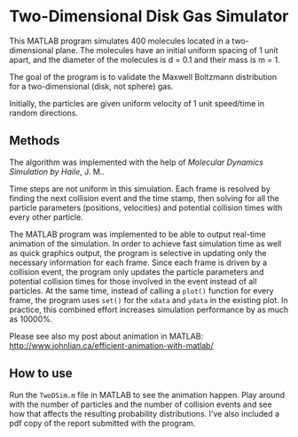 # Two-Dimensional Disk Gas Simulator

This MATLAB program simulates 400 molecules located in a two-dimensional plane. The molecules have an initial uniform spacing of 1 unit apart, and the diameter of the molecules is d = 0.1 and their mass is m = 1. 

The goal of the program is to validate the Maxwell Boltzmann distribution for a two-dimensional (disk, not sphere) gas.

Initially, the particles are given uniform velocity of 1 unit speed/time in random directions.

## Methods 

The algorithm was implemented with the help of *Molecular Dynamics Simulation by Haile*, J. M..

Time steps are not uniform in this simulation. Each frame is resolved by finding the next collision event and the time stamp, then solving for all the particle parameters (positions, velocities) and potential collision times with every other particle.

The MATLAB program was implemented to be able to output real-time animation of the simulation. In order to achieve fast simulation time as well as quick graphics output, the program is selective in updating only the necessary information for each frame. Since each frame is driven by a collision event, the program only updates the particle parameters and potential collision times for those involved in the event instead of all particles. At the same time, instead of calling a `plot()` function for every frame, the program uses `set()` for the `xdata` and `ydata` in the existing plot. In practice, this combined effort increases simulation performance by as much as 10000\%.

Please see also my post about animation in MATLAB: http://www.johnlian.ca/efficient-animation-with-matlab/

## How to use

Run the `TwoDSim.m` file in MATLAB to see the animation happen. Play around with the number of particles and the number of collision events and see how that affects the resulting probability distributions. I've also included a pdf copy of the report submitted with the program.